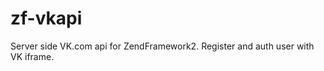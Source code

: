 zf-vkapi
========

Server side VK.com api for ZendFramework2. Register and auth user with VK iframe.